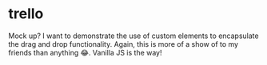# trello
Mock up? I want to demonstrate the use of custom elements to encapsulate the drag and drop functionality. Again, this is more of a show of to my friends than anything 😂. Vanilla JS is the way!
